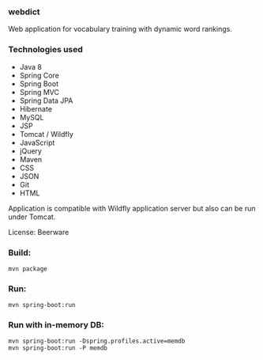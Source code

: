 ### webdict

Web application for vocabulary training with dynamic word rankings.

### Technologies used

* Java 8
* Spring Core
* Spring Boot
* Spring MVC
* Spring Data JPA
* Hibernate
* MySQL
* JSP
* Tomcat / Wildfly
* JavaScript
* jQuery
* Maven
* CSS
* JSON
* Git
* HTML

Application is compatible with Wildfly application server but also can be run under Tomcat.

License: Beerware

### Build:
```
mvn package
```

### Run:
```
mvn spring-boot:run
```

### Run with in-memory DB:
```
mvn spring-boot:run -Dspring.profiles.active=memdb
mvn spring-boot:run -P memdb
```
